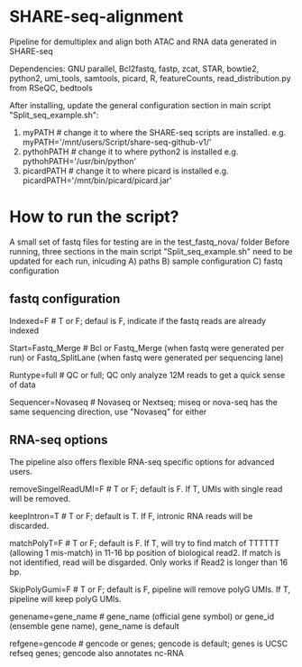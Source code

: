 # SHARE-seq-alignment
Pipeline for demultiplex and align both ATAC and RNA data generated in SHARE-seq

Dependencies: GNU parallel, Bcl2fastq, fastp, zcat, STAR, bowtie2, python2, umi_tools, samtools, picard, R, featureCounts, read_distribution.py from RSeQC, bedtools

After installing, update the general configuration section in main script "Split_seq_example.sh":
1) myPATH # change it to where the SHARE-seq scripts are installed. e.g. myPATH='/mnt/users/Script/share-seq-github-v1/'
2) pythohPATH # change it to where python2 is installed e.g. pythohPATH='/usr/bin/python' 
3) picardPATH # change it to where picard is installed e.g. picardPATH='/mnt/bin/picard/picard.jar'

# How to run the script?
A small set of fastq files for testing are in the test_fastq_nova/ folder
Before running, three sections in the main script "Split_seq_example.sh" need to be updated for each run, inlcuding 
A) paths B) sample configuration C) fastq configuration

## fastq configuration
Indexed=F # T or F; defaul is F, indicate if the fastq reads are already indexed

Start=Fastq_Merge # Bcl or Fastq_Merge (when fastq were generated per run) or Fastq_SplitLane (when fastq were generated per sequencing lane)

Runtype=full # QC or full;  QC only analyze 12M reads to get a quick sense of data

Sequencer=Novaseq # Novaseq or Nextseq;  miseq or nova-seq has the same sequencing direction, use "Novaseq" for either

## RNA-seq options
The pipeline also offers flexible RNA-seq specific options for advanced users. 

removeSingelReadUMI=F # T or F; default is F. If T, UMIs with single read will be removed.

keepIntron=T # T or F; default is T. If F, intronic RNA reads will be discarded.

matchPolyT=F # T or F; default is F. If T, will try to find match of TTTTTT (allowing 1 mis-match) in 11-16 bp position of biological read2. If match is not identified, read will be disgarded. Only works if Read2 is longer than 16 bp.

SkipPolyGumi=F # T or F; default is F, pipeline will remove polyG UMIs. If T, pipeline will keep polyG UMIs.

genename=gene_name # gene_name (official gene symbol) or gene_id (ensemble gene name), gene_name is default

refgene=gencode # gencode or genes; gencode is default; genes is UCSC refseq genes; gencode also annotates nc-RNA
